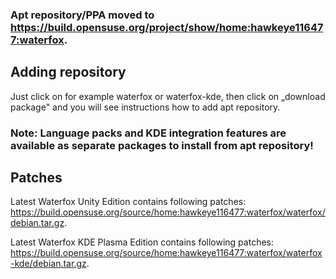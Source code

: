 ### Apt repository/PPA moved to https://build.opensuse.org/project/show/home:hawkeye116477:waterfox.

## Adding repository
Just click on for example waterfox or waterfox-kde, then click on „download package" and you will see instructions how to add apt repository.

### Note: Language packs and KDE integration features are available as separate packages to install from apt repository!

## Patches
Latest Waterfox Unity Edition contains following patches: https://build.opensuse.org/source/home:hawkeye116477:waterfox/waterfox/debian.tar.gz.

Latest Waterfox KDE Plasma Edition contains following patches: https://build.opensuse.org/source/home:hawkeye116477:waterfox/waterfox-kde/debian.tar.gz.
